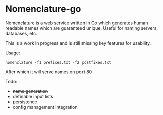 
Nomenclature-go
===============

Nomenclature is a web service written in Go which generates human readable names which
are guaranteed unique. Useful for naming servers, databases, etc.

This is a work in progress and is still missing key features for usability.

Usage:

    nomenclature -f1 prefixes.txt -f2 postfixes.txt

After which it will serve names on port 80
    
Todo:
* ~~name generation~~
* definable input lists
* persistence
* config management integration
